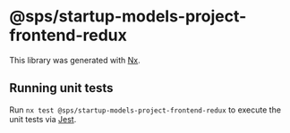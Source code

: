 # @sps/startup-models-project-frontend-redux

This library was generated with [Nx](https://nx.dev).

## Running unit tests

Run `nx test @sps/startup-models-project-frontend-redux` to execute the unit tests via [Jest](https://jestjs.io).
